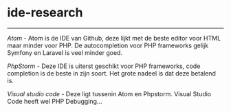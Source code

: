 # ide-research
___

*Atom* - Atom is de IDE van Github, deze lijkt met de beste editor voor HTML 
maar minder voor PHP. De autocompletion voor PHP frameworks gelijk
Symfony en Laravel is veel minder goed.

*PhpStorm* - Deze IDE is uiterst geschikt voor PHP frameworks, code completion 
is de beste in zijn soort. Het grote nadeel is dat deze betalend is.

*Visual studio code* - Deze ligt tussenin Atom en Phpstorm. 
Visual Studio Code heeft wel PHP Debugging...

